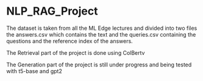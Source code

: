 # NLP_RAG_Project
The dataset is taken from all the ML Edge lectures and divided into two files the answers.csv which contains the text and the queries.csv containing the questions and the reference index of the answers.

 
The Retrieval part of the project is done using ColBertv 

The Generation part of the project is still under progress and being tested with t5-base and gpt2 
